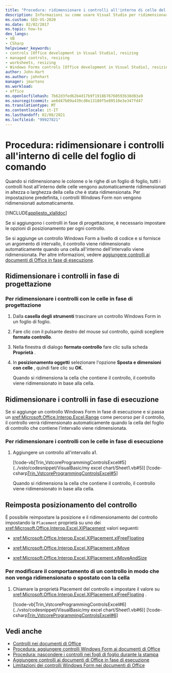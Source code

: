 ```yaml
---
title: "Procedura: ridimensionare i controlli all'interno di celle del foglio di comando"
description: Informazioni su come usare Visual Studio per ridimensionare i controlli all'interno di celle del foglio di lavoro di Microsoft Excel sia in fase di progettazione che in fase di esecuzione.
ms.custom: SEO-VS-2020
ms.date: 02/02/2017
ms.topic: how-to
dev_langs:
- VB
- CSharp
helpviewer_keywords:
- controls [Office development in Visual Studio], resizing
- managed controls, resizing
- worksheets, resizing
- Windows Forms controls [Office development in Visual Studio], resizing
author: John-Hart
ms.author: johnhart
manager: jmartens
ms.workload:
- office
ms.openlocfilehash: 7b62d3fed62b4d17b9f1918b76760593b38d83a9
ms.sourcegitcommit: ae6d47b09a439cd0e13180f5e89510e3e347fd47
ms.translationtype: MT
ms.contentlocale: it-IT
ms.lasthandoff: 02/08/2021
ms.locfileid: "99927821"
---
```

# <a name="how-to-resize-controls-within-worksheet-cells"></a>Procedura: ridimensionare i controlli all'interno di celle del foglio di comando
  Quando si ridimensionano le colonne o le righe di un foglio di foglio, tutti i controlli host all'interno delle celle vengono automaticamente ridimensionati in altezza o larghezza della cella che è stata ridimensionata. Per impostazione predefinita, i controlli Windows Form non vengono ridimensionati automaticamente.

 [!INCLUDE[appliesto_xlalldoc](../vsto/includes/appliesto-xlalldoc-md.md)]

 Se si aggiungono i controlli in fase di progettazione, è necessario impostare le opzioni di posizionamento per ogni controllo.

 Se si aggiunge un controllo Windows Form a livello di codice e si fornisce un argomento di intervallo, il controllo viene ridimensionato automaticamente quando una cella all'interno dell'intervallo viene ridimensionata. Per altre informazioni, vedere [aggiungere controlli ai documenti di Office in fase di esecuzione](../vsto/adding-controls-to-office-documents-at-run-time.md).

## <a name="resize-controls-at-design-time"></a>Ridimensionare i controlli in fase di progettazione

### <a name="to-make-controls-resize-with-cells-at-design-time"></a>Per ridimensionare i controlli con le celle in fase di progettazione

1. Dalla **casella degli strumenti** trascinare un controllo Windows Form in un foglio di foglio.

2. Fare clic con il pulsante destro del mouse sul controllo, quindi scegliere **formato controllo**.

3. Nella finestra di dialogo **formato controllo** fare clic sulla scheda **Proprietà** .

4. In **posizionamento oggetti** selezionare l'opzione **Sposta e dimensioni con celle** , quindi fare clic su **OK**.

     Quando si ridimensiona la cella che contiene il controllo, il controllo viene ridimensionato in base alla cella.

## <a name="resize-controls-at-run-time"></a>Ridimensionare i controlli in fase di esecuzione
 Se si aggiunge un controllo Windows Form in fase di esecuzione e si passa un <xref:Microsoft.Office.Interop.Excel.Range> come percorso per il controllo, il controllo verrà ridimensionato automaticamente quando la cella del foglio di controllo che contiene l'intervallo viene ridimensionata.

### <a name="to-make-controls-resize-with-cells-at-run-time"></a>Per ridimensionare i controlli con le celle in fase di esecuzione

1. Aggiungere un controllo all'intervallo a1.

     [!code-vb[Trin_VstcoreProgrammingControlsExcel#5](../vsto/codesnippet/VisualBasic/my excel chart/Sheet1.vb#5)]
     [!code-csharp[Trin_VstcoreProgrammingControlsExcel#5](../vsto/codesnippet/CSharp/Trin_VstcoreProgrammingControlsExcelCS/Sheet1.cs#5)]

     Quando si ridimensiona la cella che contiene il controllo, il controllo viene ridimensionato in base alla cella.

## <a name="reset-control-placement"></a>Reimposta posizionamento del controllo
 È possibile reimpostare la posizione e il ridimensionamento del controllo impostando la `Placement` proprietà su uno dei <xref:Microsoft.Office.Interop.Excel.XlPlacement> valori seguenti:

- <xref:Microsoft.Office.Interop.Excel.XlPlacement.xlFreeFloating>

- <xref:Microsoft.Office.Interop.Excel.XlPlacement.xlMove>

- <xref:Microsoft.Office.Interop.Excel.XlPlacement.xlMoveAndSize>

### <a name="to-change-the-behavior-of-a-control-so-that-it-does-not-resize-or-move-with-the-cell"></a>Per modificare il comportamento di un controllo in modo che non venga ridimensionato o spostato con la cella

1. Chiamare la proprietà Placement del controllo e impostare il valore su <xref:Microsoft.Office.Interop.Excel.XlPlacement.xlFreeFloating> .

     [!code-vb[Trin_VstcoreProgrammingControlsExcel#6](../vsto/codesnippet/VisualBasic/my excel chart/Sheet1.vb#6)]
     [!code-csharp[Trin_VstcoreProgrammingControlsExcel#6](../vsto/codesnippet/CSharp/Trin_VstcoreProgrammingControlsExcelCS/Sheet1.cs#6)]

## <a name="see-also"></a>Vedi anche
- [Controlli nei documenti di Office](../vsto/controls-on-office-documents.md)
- [Procedura: aggiungere controlli Windows Form ai documenti di Office](../vsto/how-to-add-windows-forms-controls-to-office-documents.md)
- [Procedura: nascondere i controlli nei fogli di foglio durante la stampa](../vsto/how-to-hide-controls-on-worksheets-when-printing.md)
- [Aggiungere controlli ai documenti di Office in fase di esecuzione](../vsto/adding-controls-to-office-documents-at-run-time.md)
- [Limitazioni dei controlli Windows Form nei documenti di Office](../vsto/limitations-of-windows-forms-controls-on-office-documents.md)
